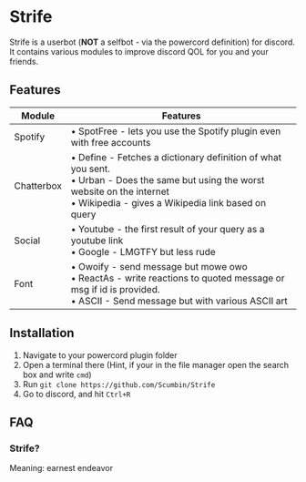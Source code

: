 # Strife

Strife is a userbot (**NOT** a selfbot - via the powercord definition) for discord. It contains various modules to improve discord QOL for you and your friends.

## Features

| Module     | Features                                                                                                                                                                                         |
| ---------- | ------------------------------------------------------------------------------------------------------------------------------------------------------------------------------------------------ |
| Spotify    | • SpotFree - lets you use the Spotify plugin even with free accounts                                                                                                                             |
| Chatterbox | • Define - Fetches a dictionary definition of what you sent. </br> • Urban - Does the same but using the worst website on the internet </br> • Wikipedia - gives a Wikipedia link based on query |
| Social     | • Youtube - the first result of your query as a youtube link </br> • Google - LMGTFY but less rude                                                                                               |
| Font       | • Owoify - send message but mowe owo </br> • ReactAs - write reactions to quoted message or msg if id is provided. </br> • ASCII - Send message but with various ASCII art                       |

## Installation

1. Navigate to your powercord plugin folder
2. Open a terminal there (Hint, if your in the file manager open the search box and write `cmd`)
3. Run `git clone https://github.com/Scumbin/Strife`
4. Go to discord, and hit `Ctrl+R`

## FAQ

### Strife?

Meaning: earnest endeavor
